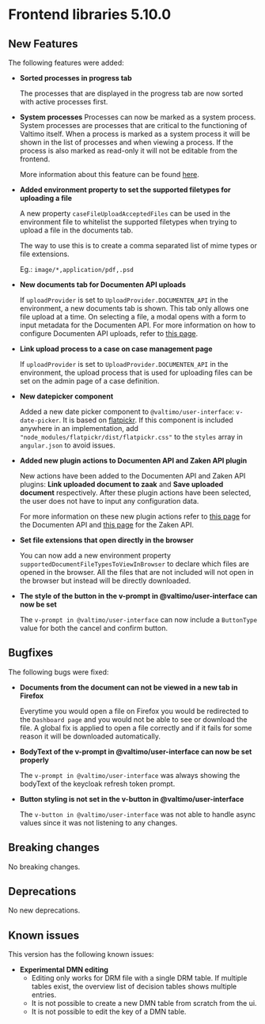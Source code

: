 # Frontend libraries 5.10.0

## New Features

The following features were added:

* **Sorted processes in progress tab**

  The processes that are displayed in the progress tab are now sorted with active processes first.

* **System processes**
  Processes can now be marked as a system process. System processes are processes that are critical
  to the functioning of Valtimo itself. When a process is marked as a system process it will be shown 
  in the list of processes and when viewing a process. If the process is also marked as read-only it
  will not be editable from the frontend.

  More information about this feature can be found [here](/using-valtimo/process/systemprocesses.md).

* **Added environment property to set the supported filetypes for uploading a file**
  
  A new property `caseFileUploadAcceptedFiles` can be used in the environment file to whitelist the supported filetypes 
  when trying to upload a file in the documents tab.

  The way to use this is to create a comma separated list of mime types or file extensions.
  
  Eg.: `image/*,application/pdf,.psd`

* **New documents tab for Documenten API uploads**

  If `uploadProvider` is set to `UploadProvider.DOCUMENTEN_API` in the environment, a new documents tab is shown. This
  tab only allows one file upload at a time. On selecting a file, a modal opens with a form to input metadata for the
  Documenten API. For more information on how to configure Documenten API uploads, refer to [this page](/using-valtimo/upload/upload-to-documenten-api-with-metadata.md).

* **Link upload process to a case on case management page**

  If `uploadProvider` is set to `UploadProvider.DOCUMENTEN_API` in the environment, the upload process that is used
  for uploading files can be set on the admin page of a case definition.

* **New datepicker component**

  Added a new date picker component to `@valtimo/user-interface`: `v-date-picker`. It is based on [flatpickr](https://flatpickr.js.org/).
  If this component is included anywhere in an implementation, add `"node_modules/flatpickr/dist/flatpickr.css"` to the
  `styles` array in `angular.json` to avoid issues.

* **Added new plugin actions to Documenten API and Zaken API plugin**

  New actions have been added to the Documenten API and Zaken API plugins: **Link uploaded document to zaak** and
  **Save uploaded document** respectively. After these plugin actions have been selected, the user does not have to
  input any configuration data.

  For more information on these new plugin actions refer to [this page](/using-valtimo/plugin/documenten-api/configure-documenten-api-plugin.md)
  for the Documenten API and [this page](/using-valtimo/plugin/zaken-api/configure-zaken-api-plugin.md) for the Zaken API.

* **Set file extensions that open directly in the browser**

  You can now add a new environment property `supportedDocumentFileTypesToViewInBrowser` to declare which files are opened in the browser. All the files that are not included will not open in the browser but instead will be directly downloaded.

* **The style of the button in the v-prompt in @valtimo/user-interface can now be set**

  The `v-prompt in @valtimo/user-interface` can now include a `ButtonType` value for both the cancel and confirm button.

## Bugfixes

The following bugs were fixed:

* **Documents from the document can not be viewed in a new tab in Firefox**

  Everytime you would open a file on Firefox you would be redirected to the `Dashboard page` and you would not be able to see or download the file.
  A global fix is applied to open a file correctly and if it fails for some reason it will be downloaded automatically.

* **BodyText of the v-prompt in @valtimo/user-interface can now be set properly**

  The `v-prompt in @valtimo/user-interface` was always showing the bodyText of the keycloak refresh token prompt.

* **Button styling is not set in the v-button in @valtimo/user-interface**

  The `v-button in @valtimo/user-interface` was not able to handle async values since it was not listening to any changes.

## Breaking changes

No breaking changes.

## Deprecations

No new deprecations.

## Known issues

This version has the following known issues:

* **Experimental DMN editing**
  * Editing only works for DRM file with a single DRM table. If multiple tables exist, the overview list of decision
    tables shows multiple entries.
  * It is not possible to create a new DMN table from scratch from the ui.
  * It is not possible to edit the key of a DMN table.
